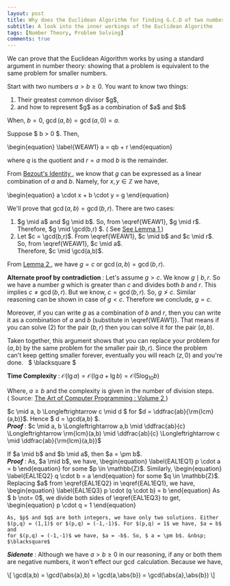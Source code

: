 ```yaml
---
layout: post
title: Why does the Euclidean Algorithm for finding G.C.D of two number work?
subtitle: A look into the inner workings of the Euclidean Algorithm
tags: [Number Theory, Problem Solving]
comments: true
---
```


We can prove that the Euclidean Algorithm works by using a standard argument in number theory: showing that a problem is equivalent to the same problem for smaller numbers.

Start with two numbers $a > b \geq 0$. You want to know two things:

<ol>
    <li> Their greatest common divisor $g$, </li>
    <li> and how to represent $g$ as a combination of $a$ and $b$ </li>
</ol>

When, $b = 0$, $\gcd(a,b) = \gcd(a,0) = a$.

Suppose $ b > 0 $. Then, 

\begin{equation}
\label{WEAW1}
a = qb + r
\end{equation}

where $q$ is the quotient and $r = a~\textrm{mod}~b$ is the remainder.

From <a href = "/2020-05-19-bezouts-identity"> Bezout's Identity </a>, we know that $g$ can be expressed as a linear combination of $a$ and $b$. Namely, for $x,y \in \mathbb{Z}$ we have,

\begin{equation}
    a \cdot x + b \cdot y = g
\end{equation}

We'll prove that $\gcd(a,b) = \gcd(b,r)$. There are two cases:

<ol>
    <li> $g \mid a$ and $g \mid b$. So, from \eqref{WEAW1}, $g \mid r$. Therefore, $g \mid \gcd(b,r) $. 
    (  See <a href="#lemma1"> See Lemma 1 </a> ) </li>
    <li> Let $c = \gcd(b,r)$. From \eqref{WEAW1}, $c \mid b$ and $c \mid r$. So, from \eqref{WEAW1}, $c \mid a$. <br> Therefore, $c \mid \gcd(a,b)$. </li>
</ol>


From <a  href="#lemma2"> Lemma 2 </a>, we have $g = c$ or $\gcd(a,b) = \gcd(b,r)$.

<b> Alternate proof by contradiction </b>: Let's assume $g > c$. We know $g \mid b,r$. So we have a number $g$ which is greater than $c$ and divides both $b$ and $r$. This implies $c \not= \gcd(b,r)$. But we know, $c = \gcd(b,r)$. So, $g \not> c$. Similar reasoning can be shown in case of $g < c$. Therefore we conclude, $g = c$.

Moreover, if you can write $g$ as a combination of $b$ and $r$, then you can write it as a combination of $a$ and $b$ (substitute in \eqref{WEAW1}). That means if you can solve (2) for the pair $(b,r)$ then you can solve it for the pair $(a,b)$.

Taken together, this argument shows that you can replace your problem for $(a,b)$ by the same problem for the smaller pair $(b,r)$. Since the problem can't keep getting smaller forever, eventually you will reach $(z,0)$ and you're done. &nbsp; $ \blacksquare $ 

<b> Time Complexity </b>: $\mathcal{O}(\lg a) = \mathcal{O}(\lg a + \lg b) = \mathcal{O}(5\log_{10}b)$

Where, $a \geq b$ and the complexity is given in the number of division steps. <br> ( Source: <a href = "https://dl.acm.org/doi/book/10.5555/270146"> The Art of Computer Programming : Volume 2 </a>)

<a name="lemma1"></a>
<div class="lemma" text='1'>
    $c \mid a, b  \Longleftrightarrow c \mid d $ for $d = \ddfrac{ab}{\rm{lcm}(a,b)}$. Hence $ d = \gcd(a,b) $. <br>
    <b> <i> Proof </i> </b>: $c \mid a, b  \Longleftrightarrow a,b \mid \ddfrac{ab}{c} \Longleftrightarrow \rm{lcm}(a,b) \mid \ddfrac{ab}{c} \Longleftrightarrow c \mid \ddfrac{ab}{\rm{lcm}(a,b)}$ 
</div>

<a name="lemma2"></a>
<div class="lemma" text='2'>
    If $a \mid b$ and $b \mid a$, then $a = \pm b$. <br>
    <b> <i> Proof </i> </b>: As, $a \mid b$, we have,
    \begin{equation}
        \label{EAL1EQ1}
        p \cdot a = b 
    \end{equation}
    for some $p \in \mathbb{Z}$. Similarly, 
    \begin{equation}
        \label{EAL1EQ2}
        q \cdot b = a 
    \end{equation}
    for some $q \in \mathbb{Z}$. Replacing $a$ from \eqref{EAL1EQ2} in \eqref{EAL1EQ1}, we have,
    \begin{equation}
        \label{EAL1EQ3}
        p \cdot (q \cdot b) = b 
    \end{equation}
    As $ b \not= 0$, we divide both sides of \eqref{EAL1EQ3} to get,
    \begin{equation}
        p \cdot q = 1
    \end{equation}
    
    As, $p$ and $q$ are both integers, we have only two solutions. Either $(p,q) = (1,1)$ or $(p,q) = (-1,-1)$. For $(p,q) = 1$ we have, $a = b$ and 
    for $(p,q) = (-1,-1)$ we have, $a = -b$. So, $ a = \pm b$. &nbsp; $\blacksquare$
</div>

<b> <i> Sidenote </i> </b>: Although we have $a > b \geq 0$ in our reasoning, if any or both them are negative numbers, it won't effect our $\gcd$ calculation. Because we have,


\\[ \gcd(a,b) = \gcd(\abs{a},b) = \gcd(a,\abs{b}) = \gcd(\abs{a},\abs{b}) \\]

<!-- <title>Mathedemo</title>
<body>
<h2>Math in TeX notation</h2>

When $a \ne 0$, there are two solutions to \(ax^2 + bx + c = 0\) and they are
$$x = {-b \pm \sqrt{b^2-4ac} \over 2a}.$$
$$ \begin{array}{rcll}
y & = & x^{2}+bx+c\\
  & = & x^{2}+2\times\dfrac{b}{2}x+c\\
  & = & \underbrace{x^{2}+2\times\dfrac{b}{2}x+\left(\frac{b}{2}\right)^{2}}-
      {\left(\dfrac{b}{2}\right)^{2}+c}\\
  &  & \qquad\left(x+{\dfrac{b}{2}}\right)^{2}\\
  & = & \left(x+\dfrac{b}{2}\right)^{2}-\left(\dfrac{b}{2}\right)^{2}+c 
  & \left|+\left({\dfrac{b}{2}}\right)^{2}-c\right.\\
    y+\left(\dfrac{b}{2}\right)^{2}-c & = & \left(x+
    \dfrac{b}{2}\right)^{2} & \left|\strut(\textrm{vertex form})\right.\\
y-y_{S} & = & (x-x_{S})^{2}\\
S(x_{S};y_{S}) & \,\textrm{or}\, 
    & S\left(-\dfrac{b}{2};\,\left(\dfrac{b}{2}\right)^{2}-c\right)
\end{array} $$ -->

